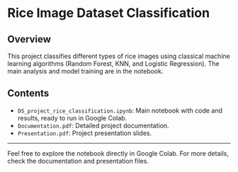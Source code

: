 # Rice Image Dataset Classification

## Overview
This project classifies different types of rice images using classical machine learning algorithms (Random Forest, KNN, and Logistic Regression). The main analysis and model training are in the notebook.

## Contents
- `DS_project_rice_classification.ipynb`: Main notebook with code and results, ready to run in Google Colab.
- `Documentation.pdf`: Detailed project documentation.
- `Presentation.pdf`: Project presentation slides.

---

Feel free to explore the notebook directly in Google Colab. For more details, check the documentation and presentation files.
